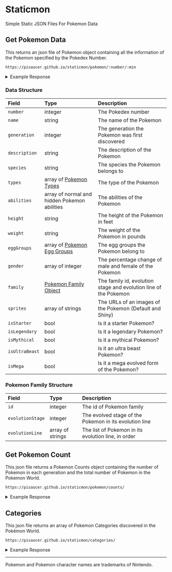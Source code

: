 # Staticmon
Simple Static JSON Files For Pokemon Data

## Get Pokemon Data

This returns an json file of Pokemon object containing all the information of the Pokemon specified by the Pokedex Number.

```
https://pisaucer.github.io/staticmon/pokemon/:number/:min
```

<details>
<summary>Example Response</summary>
<p>
  
<div class="language-plaintext highlighter-rouge"><div class="highlight"><pre class="highlight">
<code>https://pisaucer.github.io/staticmon/pokemon/150</code>
</pre></div></div>
  
  <div class="language-json highlighter-rouge"><div class="highlight"><pre class="highlight"><code><span class="p">{</span><span class="w">
  </span><span class="nl">"number"</span><span class="p">:</span><span class="w"> </span><span class="s2">"150"</span><span class="p">,</span><span class="w">
  </span><span class="nl">"name"</span><span class="p">:</span><span class="w"> </span><span class="s2">"Mewtwo"</span><span class="p">,</span><span class="w">
  </span><span class="nl">"generation"</span><span class="p">:</span><span class="w"> </span><span class="mi">1</span><span class="p">,</span><span class="w">
  </span><span class="nl">"description"</span><span class="p">:</span><span class="w"> </span><span class="s2">"Said to rest quietly in an undiscovered cave, this POKéMON was created solely for battling."</span><span class="p">,</span><span class="w">
  </span><span class="nl">"species"</span><span class="p">:</span><span class="w"> </span><span class="s2">"Genetic"</span><span class="p">,</span><span class="w">
  </span><span class="nl">"types"</span><span class="p">:</span><span class="w"> </span><span class="p">[</span><span class="w">
    </span><span class="s2">"Psychic"</span><span class="w">
  </span><span class="p">],</span><span class="w">
  </span><span class="nl">"abilities"</span><span class="p">:</span><span class="w"> </span><span class="p">{</span><span class="w">
    </span><span class="nl">"normal"</span><span class="p">:</span><span class="w"> </span><span class="p">[</span><span class="w">
      </span><span class="s2">"Pressure"</span><span class="w">
    </span><span class="p">],</span><span class="w">
    </span><span class="nl">"hidden"</span><span class="p">:</span><span class="w"> </span><span class="p">[</span><span class="w">
      </span><span class="s2">"Unnerve"</span><span class="w">
    </span><span class="p">]</span><span class="w">
  </span><span class="p">},</span><span class="w">
  </span><span class="nl">"height"</span><span class="p">:</span><span class="w"> </span><span class="s2">"6'07</span><span class="se">\"</span><span class="s2">"</span><span class="p">,</span><span class="w">
  </span><span class="nl">"weight"</span><span class="p">:</span><span class="w"> </span><span class="s2">"269 lbs."</span><span class="p">,</span><span class="w">
  </span><span class="nl">"eggGroups"</span><span class="p">:</span><span class="w"> </span><span class="p">[</span><span class="w">
    </span><span class="s2">"Undiscovered"</span><span class="w">
  </span><span class="p">],</span><span class="w">
  </span><span class="nl">"gender"</span><span class="p">:</span><span class="w"> </span><span class="p">[],</span><span class="w">
  </span><span class="nl">"family"</span><span class="p">:</span><span class="w"> </span><span class="p">{</span><span class="w">
    </span><span class="nl">"id"</span><span class="p">:</span><span class="w"> </span><span class="mi">77</span><span class="p">,</span><span class="w">
    </span><span class="nl">"evolutionStage"</span><span class="p">:</span><span class="w"> </span><span class="mi">1</span><span class="p">,</span><span class="w">
    </span><span class="nl">"evolutionLine"</span><span class="p">:</span><span class="w"> </span><span class="p">[</span><span class="w">
      </span><span class="s2">"Mewtwo"</span><span class="w">
    </span><span class="p">]</span><span class="w">
  </span><span class="p">},</span><span class="w">
  </span><span class="nl">"sprites"</span><span class="p">:</span><span class="w"> </span><span class="p">{</span><span class="w">
    </span><span class="nl">"default"</span><span class="p">:</span><span class="w"> </span><span class="s2">"https://pisaucer.github.io/staticmon/images/150.png"</span><span class="p">,</span><span class="w">
    </span><span class="nl">"shiny"</span><span class="p">:</span><span class="w"> </span><span class="s2">"https://pisaucer.github.io/staticmon/images/shiny/150.png"</span><span class="w">
  </span><span class="p">},</span><span class="w">
  </span><span class="nl">"isStarter"</span><span class="p">:</span><span class="w"> </span><span class="kc">false</span><span class="p">,</span><span class="w">
  </span><span class="nl">"isLegendary"</span><span class="p">:</span><span class="w"> </span><span class="kc">true</span><span class="p">,</span><span class="w">
  </span><span class="nl">"isMythical"</span><span class="p">:</span><span class="w"> </span><span class="kc">false</span><span class="p">,</span><span class="w">
  </span><span class="nl">"isUltraBeast"</span><span class="p">:</span><span class="w"> </span><span class="kc">false</span><span class="p">,</span><span class="w">
  </span><span class="nl">"isMega"</span><span class="p">:</span><span class="w"> </span><span class="kc">false</span><span class="w">
</span><span class="p">}</span><span class="w">
</span></code></pre></div></div>
  
</p>
</details>

### Data Structure

|Field|Type|Description|
|:-|:-|:-|
|`number`|integer|The Pokedex number|
|`name`|string|The name of the Pokemon|
|`generation`|integer|The generation the Pokemon was first discovered|
|`description`|string|The description of the Pokemon|
|`species`|string|The species the Pokemon belongs to|
|`types`|array of [Pokemon Types](https://pisaucer.github.io/staticmon/types/)|The type of the Pokemon|
|`abilities`|array of normal and hidden Pokemon abilities|The abilities of the Pokemon|
|`height`|string|The height of the Pokemon in feet|
|`weight`|string|The weight of the Pokemon in pounds|
|`eggGroups`|array of [Pokemon Egg Groups](https://pisaucer.github.io/staticmon/eggGroups/)|The egg groups the Pokemon belong to|
|`gender`|array of integer|The percentage change of male and female of the Pokemon|
|`family`|[Pokemon Family Object](#pokemon-family-structure)|The family id, evolution stage and evolution line of the Pokemon|
|`sprites`|array of strings|The URLs of an images of the Pokemon (Default and Shiny)|
|`isStarter`|bool|Is it a starter Pokemon?|
|`isLegendary`|bool|Is it a legendary Pokemon?|
|`isMythical`|bool|Is it a mythical Pokemon?|
|`isUltraBeast`|bool|Is it an ultra beast Pokemon?|
|`isMega`|bool|Is it a mega evolved form of the Pokemon?|

### Pokemon Family Structure

|Field|Type|Description|
|:-|:-|:-|
|`id`|integer|The id of Pokemon family|
|`evolutionStage`|integer|The evolved stage of the Pokemon in its evolution line|
|`evolutionLine`|array of strings|The list of Pokemon in its evolution line, in order|

## Get Pokemon Count

This json file returns a Pokemon Counts object containing the number of Pokemon in each generation and the total number of Pokemon in the Pokemon World.

```
https://pisaucer.github.io/staticmon/pokemon/counts/
```

<details>
<summary>Example Response</summary>
<p>

<div class="language-json highlighter-rouge"><div class="highlight"><pre class="highlight"><code><span class="p">{</span><span class="w">
  </span><span class="nl">"gen1"</span><span class="p">:</span><span class="w"> </span><span class="mi">151</span><span class="p">,</span><span class="w">
  </span><span class="nl">"gen2"</span><span class="p">:</span><span class="w"> </span><span class="mi">100</span><span class="p">,</span><span class="w">
  </span><span class="nl">"gen3"</span><span class="p">:</span><span class="w"> </span><span class="mi">135</span><span class="p">,</span><span class="w">
  </span><span class="nl">"gen4"</span><span class="p">:</span><span class="w"> </span><span class="mi">107</span><span class="p">,</span><span class="w">
  </span><span class="nl">"gen5"</span><span class="p">:</span><span class="w"> </span><span class="mi">156</span><span class="p">,</span><span class="w">
  </span><span class="nl">"gen6"</span><span class="p">:</span><span class="w"> </span><span class="mi">72</span><span class="p">,</span><span class="w">
  </span><span class="nl">"gen7"</span><span class="p">:</span><span class="w"> </span><span class="mi">86</span><span class="p">,</span><span class="w">
  </span><span class="nl">"total"</span><span class="p">:</span><span class="w"> </span><span class="mi">807</span><span class="w">
</span><span class="p">}</span><span class="w">
</span></code></pre></div></div>
  
</p>
</details>

## Categories

This json file returns an array of Pokemon Categories discovered in the Pokémon World.

```
https://pisaucer.github.io/staticmon/categories/
```

<details>
<summary>Example Response</summary>
<p>

<div class="language-json highlighter-rouge"><div class="highlight"><pre class="highlight"><code><span class="p">[</span><span class="w">
    </span><span class="s2">"starter"</span><span class="p">,</span><span class="w">
    </span><span class="s2">"legendary"</span><span class="p">,</span><span class="w">
    </span><span class="s2">"mythical"</span><span class="p">,</span><span class="w">
    </span><span class="s2">"ultraBeast"</span><span class="p">,</span><span class="w">
    </span><span class="s2">"mega"</span><span class="w">
</span><span class="p">]</span><span class="w">
</span></code></pre></div></div>
  
</p>
</details>

---
Pokemon and Pokemon character names are trademarks of Nintendo.

<style>
/* Add Arrows to Summary */
summary {
  display: list-item;
}
  
/* Highlighter */
.highlight{font-weight:400!important}.highlight .hll{background-color:#ffc}.highlight .c{color:green}.highlight .err{border:1px solid red}.highlight .k{color:#00f}.highlight .cm{color:green}.highlight .cp{color:#00f}.highlight .c1{color:green}.highlight .cs{color:green}.highlight .ge{font-style:italic}.highlight .gh{font-weight:700}.highlight .gp{font-weight:700}.highlight .gs{font-weight:700}.highlight .gu{font-weight:700}.highlight .kc{color:#00f}.highlight .kd{color:#00f}.highlight .kn{color:#00f}.highlight .kp{color:#00f}.highlight .kr{color:#00f}.highlight .kt{color:#2b91af}.highlight .s{color:#a31515}.highlight .nc{color:#2b91af}.highlight .ow{color:#00f}.highlight .sb{color:#a31515}.highlight .sc{color:#a31515}.highlight .sd{color:#a31515}.highlight .s2{color:#a31515}.highlight .se{color:#a31515}.highlight .sh{color:#a31515}.highlight .si{color:#a31515}.highlight .sx{color:#a31515}.highlight .sr{color:#a31515}.highlight .s1{color:#a31515}.highlight .ss{color:#a31515}
</style>

